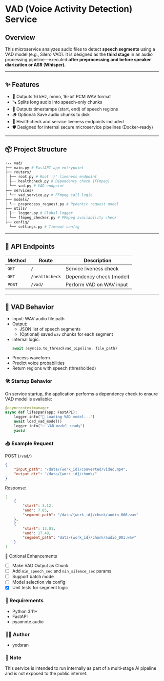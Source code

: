 # VAD (Voice Activity Detection) Service 

## Overview 

This microservice analyzes audio files to detect **speech segments** using a VAD model (e.g., Silero VAD). It is designed as the **third stage** in an audio processing pipeline—executed **after preprocessing and before speaker diarization or ASR (Whisper).**

---

## ✨ Features

- 🎵 Outputs 16 kHz, mono, 16-bit PCM WAV format
- 🪚 Splits long audio into speech-only chunks
- 🎯 Outputs timestamps (start, end) of speech regions
- 🪵 Optional: Save audio chunks to disk
- 🚥 Healthcheck and service liveness endpoints included
- 🛡️ Designed for internal secure microservice pipelines (Docker-ready)

---

## 📦 Project Structure
```bash 
+-- vad/
├── main.py # FastAPI app entrypoint
├── routers/
│ ├── root.py # Root '/' liveness endpoint
│ ├── healthcheck.py # Dependency check (FFmpeg)
│ └── vad.py # VAD endpoint
├── services/
│ └── vad_service.py # FFmpeg call logic
├── models/
│ └── preprocess_request.py # Pydantic request model
├── utils/
│ ├── logger.py # Global logger
│ └── ffmpeg_checker.py # FFmpeg availability check
├── config/
  └── settings.py # Timeout config
```

---

## 🚀 API Endpoints

| Method | Route              | Description                        |
|--------|-------------------|-------------------------------------|
| `GET`  | `/`               | Service liveness check              |
| `GET`  | `/healthcheck`    | Dependency check (model)            |
| `POST` | `/vad/`           | Perform VAD on WAV input            |

---

##  🧪 VAD Behavior

- Input: WAV audio file path
- Output: 
    - JSON list of speech segments 
    - (Optional) saved `wav` chunks for each segment
- Internal logic:
  ```python
  await asyncio.to_thread(vad_pipeline, file_path)
- Process waveform
- Predict voice probabilities 
- Return regions with speech (thresholded)

### 🛠 Startup Behavior
On service startup, the application performs a dependency check to ensure VAD model is available:

```python
@asynccontextmanager
async def lifespan(app: FastAPI): 
    logger.info("🚀 Loading VAD model...")
    await load_vad_model()
    logger.info("✅ VAD model ready")
    yield
```

### 📥 Example Request
POST (`/vad/`)
<!-- TODO: implement chunk folder chunk logic -->
```json
{
    "input_path": "/data/{work_id}/converted/video.mp4",
    "output_dir": "/data/{work_id}/chunk/"
}
```

Response: 
```json 
[
    {
        "start": 3.12, 
        "end": 7.85, 
        "segment_path": "/data/{work_id}/chunk/audio_000.wav"
    },
    {
        "start": 12.01, 
        "end": 17.49, 
        "segment_path": "data/{work_id}/chunk/audio_001.wav"
    }
]
```

🧪 Optional Enhancements
- [ ] Make VAD Output as Chunk
- [ ] Add `min_speech_sec` and `min_silence_sec` params
- [ ] Support batch mode
- [ ] Model selection via config
- [x] Unit tests for segment logic

### 📄 Requirements 
- Python 3.11+
- FastAPI
- pyannote.audio

### 🧑‍💻 Author
- yodsran 

### 📌 Note
This service is intended to run internally as part of a multi-stage AI pipeline and is not exposed to the public internet.

<!-- Test command -->
<!-- ~/meeting-summalization/backend$ PYTHONPATH=. pytest ./vad/tests -->